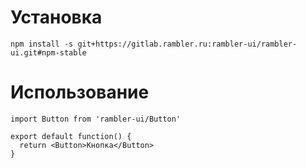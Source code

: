 # Установка

```
npm install -s git+https://gitlab.rambler.ru:rambler-ui/rambler-ui.git#npm-stable
```

# Использование
```
import Button from 'rambler-ui/Button'

export default function() {
  return <Button>Кнопка</Button> 
}
```
